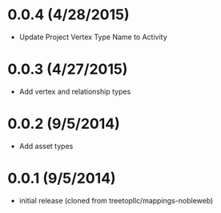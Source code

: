 # 0.0.4 (4/28/2015)
 * Update Project Vertex Type Name to Activity

# 0.0.3 (4/27/2015)
 * Add vertex and relationship types

# 0.0.2 (9/5/2014)
 * Add asset types

# 0.0.1 (9/5/2014)
 * initial release (cloned from treetopllc/mappings-nobleweb)
